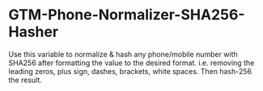 # GTM-Phone-Normalizer-SHA256-Hasher
Use this variable to normalize & hash any phone/mobile number with SHA256 after formatting the value to the desired format.
i.e. removing the leading zeros, plus sign, dashes, brackets, white spaces. Then hash-256 the result.
